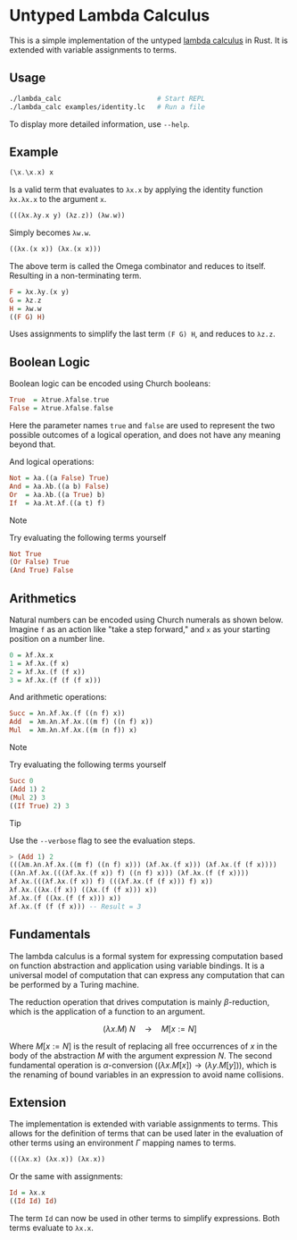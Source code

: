 # Untyped Lambda Calculus

This is a simple implementation of the untyped [lambda calculus](https://en.wikipedia.org/wiki/Lambda_calculus) in Rust.
It is extended with variable assignments to terms.

## Usage

```bash
./lambda_calc                        # Start REPL
./lambda_calc examples/identity.lc   # Run a file
```

To display more detailed information, use `--help`.

## Example

```hs
(\x.\x.x) x
```

Is a valid term that evaluates to `λx.x` by applying the identity function `λx.λx.x` to the argument `x`.

```hs
(((λx.λy.x y) (λz.z)) (λw.w))
```

Simply becomes `λw.w`.

```hs
((λx.(x x)) (λx.(x x)))
```

The above term is called the Omega combinator and reduces to itself. Resulting in a non-terminating term.

```hs
F = λx.λy.(x y)
G = λz.z
H = λw.w
((F G) H)
```

Uses assignments to simplify the last term `(F G) H`, and reduces to `λz.z`.

## Boolean Logic

Boolean logic can be encoded using Church booleans:

```hs
True  = λtrue.λfalse.true
False = λtrue.λfalse.false
```

Here the parameter names `true` and `false` are used to represent the two possible outcomes of a logical operation, and does not have any meaning beyond that.

And logical operations:

```hs
Not = λa.((a False) True)
And = λa.λb.((a b) False)
Or  = λa.λb.((a True) b)
If  = λa.λt.λf.((a t) f)
```

> [!NOTE]
> Try evaluating the following terms yourself
>
> ```hs
> Not True
> (Or False) True
> (And True) False
> ```

## Arithmetics

Natural numbers can be encoded using Church numerals as shown below.
Imagine `f` as an action like "take a step forward," and `x` as your starting position on a number line.

```hs
0 = λf.λx.x
1 = λf.λx.(f x)
2 = λf.λx.(f (f x))
3 = λf.λx.(f (f (f x)))
```

And arithmetic operations:

```hs
Succ = λn.λf.λx.(f ((n f) x))
Add  = λm.λn.λf.λx.((m f) ((n f) x))
Mul  = λm.λn.λf.λx.((m (n f)) x)
```

> [!NOTE]
> Try evaluating the following terms yourself
>
> ```hs
> Succ 0
> (Add 1) 2
> (Mul 2) 3
> ((If True) 2) 3
> ```

> [!TIP]
> Use the `--verbose` flag to see the evaluation steps.
>
> ```hs
> > (Add 1) 2
> (((λm.λn.λf.λx.((m f) ((n f) x))) (λf.λx.(f x))) (λf.λx.(f (f x))))
> ((λn.λf.λx.(((λf.λx.(f x)) f) ((n f) x))) (λf.λx.(f (f x))))
> λf.λx.(((λf.λx.(f x)) f) (((λf.λx.(f (f x))) f) x))
> λf.λx.((λx.(f x)) ((λx.(f (f x))) x))
> λf.λx.(f ((λx.(f (f x))) x))
> λf.λx.(f (f (f x))) -- Result = 3
> ```

## Fundamentals

The lambda calculus is a formal system for expressing computation based on function abstraction and application using variable bindings.
It is a universal model of computation that can express any computation that can be performed by a Turing machine.

The reduction operation that drives computation is mainly $β$-reduction, which is the application of a function to an argument.

$$
(\lambda x.M)\ N \quad\rightarrow\quad M[x:=N]
$$

Where $M[x:=N]$ is the result of replacing all free occurrences of $x$ in the body of the abstraction $M$ with the argument expression $N$.
The second fundamental operation is $α$-conversion ($`(\lambda x.M[x]) \rightarrow (\lambda y.M[y])`$), which is the renaming of bound variables in an expression to avoid name collisions.

## Extension

The implementation is extended with variable assignments to terms.
This allows for the definition of terms that can be used later in the evaluation of other terms using an environment $\Gamma$ mapping names to terms.

```hs
(((λx.x) (λx.x)) (λx.x))
```

Or the same with assignments:

```hs
Id = λx.x
((Id Id) Id)
```

The term `Id` can now be used in other terms to simplify expressions.
Both terms evaluate to `λx.x`.
